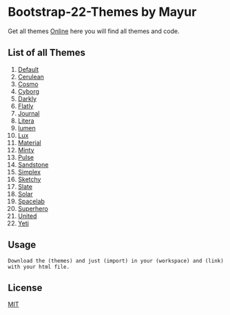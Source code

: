 # Bootstrap-22-Themes by Mayur 

Get all themes [Online](https://bootswatch.com/) here you will find all themes and code.


## List of all Themes
001. [Default](https://github.com/geekymayur/Bootstrap-22-Themes/tree/master/Default)
02.  [Cerulean](https://github.com/geekymayur/Bootstrap-22-Themes/tree/master/cerulean)
03.  [Cosmo](https://github.com/geekymayur/Bootstrap-22-Themes/tree/master/cosmo)
04.  [Cyborg](https://github.com/geekymayur/Bootstrap-22-Themes/tree/master/cyborg)
05.  [Darkly](https://github.com/geekymayur/Bootstrap-22-Themes/tree/master/darkly)
06.  [Flatly](https://github.com/geekymayur/Bootstrap-22-Themes/tree/master/flatly)
07.  [Journal](https://github.com/geekymayur/Bootstrap-22-Themes/tree/master/journal)
08.  [Litera](https://github.com/geekymayur/Bootstrap-22-Themes/tree/master/litera)
09.  [lumen](https://github.com/geekymayur/Bootstrap-22-Themes/tree/master/lumen)
10.  [Lux](https://github.com/geekymayur/Bootstrap-22-Themes/tree/master/lux)
11.  [Material](https://github.com/geekymayur/Bootstrap-22-Themes/tree/master/material)
12.  [Minty](https://github.com/geekymayur/Bootstrap-22-Themes/tree/master/Minty)
13.  [Pulse](https://github.com/geekymayur/Bootstrap-22-Themes/tree/master/pulse)
14.  [Sandstone](https://github.com/geekymayur/Bootstrap-22-Themes/tree/master/sandstone)
15.  [Simplex](https://github.com/geekymayur/Bootstrap-22-Themes/tree/master/simplex)
16.  [Sketchy](https://github.com/geekymayur/Bootstrap-22-Themes/tree/master/sketchy)
17.  [Slate](https://github.com/geekymayur/Bootstrap-22-Themes/tree/master/slate)
18.  [Solar](https://github.com/geekymayur/Bootstrap-22-Themes/tree/master/solar)
19.  [Spacelab](https://github.com/geekymayur/Bootstrap-22-Themes/tree/master/spacelab)
20.  [Superhero](https://github.com/geekymayur/Bootstrap-22-Themes/tree/master/superhero)
21.  [United](https://github.com/geekymayur/Bootstrap-22-Themes/tree/master/united)
22.  [Yeti](https://github.com/geekymayur/Bootstrap-22-Themes/tree/master/yeti)

## Usage

```
Download the (themes) and just (import) in your (workspace) and (link) with your html file.
```


## License
[MIT](https://choosealicense.com/licenses/mit/)
